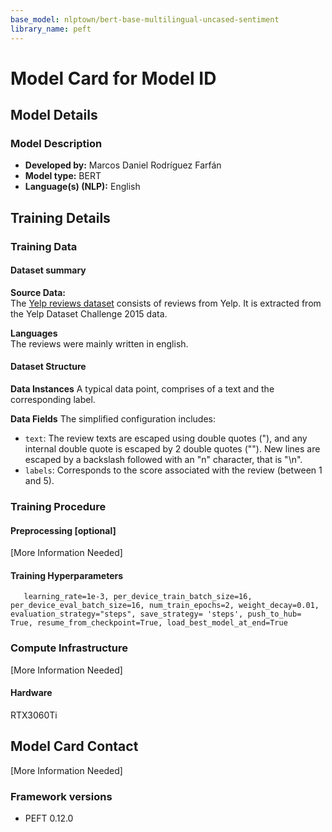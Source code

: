 ```yaml
---
base_model: nlptown/bert-base-multilingual-uncased-sentiment
library_name: peft
---
```


# Model Card for Model ID

<!-- Provide a quick summary of what the model is/does. -->



## Model Details

### Model Description

<!-- Provide a longer summary of what this model is. -->



- **Developed by:** Marcos Daniel Rodríguez Farfán
- **Model type:** BERT
- **Language(s) (NLP):** English


## Training Details

### Training Data
#### **Dataset summary**
**Source Data:**  
The [Yelp reviews dataset](https://huggingface.co/datasets/Yelp/yelp_review_full) consists of reviews from Yelp. It is extracted from the Yelp Dataset Challenge 2015 data.

**Languages**  
The reviews were mainly written in english.

#### **Dataset Structure**

**Data Instances**
A typical data point, comprises of a text and the corresponding label.

**Data Fields**
The simplified configuration includes:

- `text`: The review texts are escaped using double quotes ("), and any internal double quote is escaped by 2 double quotes (""). New lines are escaped by a backslash followed with an "n" character, that is "\n".
- `labels`: Corresponds to the score associated with the review (between 1 and 5).

### Training Procedure

<!-- This relates heavily to the Technical Specifications. Content here should link to that section when it is relevant to the training procedure. -->

#### Preprocessing [optional]

[More Information Needed]


#### Training Hyperparameters
`   learning_rate=1e-3,
    per_device_train_batch_size=16,
    per_device_eval_batch_size=16,
    num_train_epochs=2,
    weight_decay=0.01,
    evaluation_strategy="steps",
    save_strategy= 'steps',
    push_to_hub= True,
    resume_from_checkpoint=True,
    load_best_model_at_end=True`


### Compute Infrastructure

[More Information Needed]

#### Hardware
RTX3060Ti


## Model Card Contact

[More Information Needed]
### Framework versions

- PEFT 0.12.0
